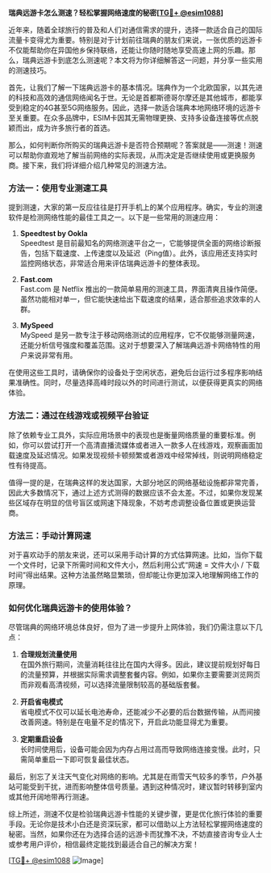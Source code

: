 **瑞典远游卡怎么测速？轻松掌握网络速度的秘密[[TG💪+ @esim1088](https://t.me/s/esim1088)]**

近年来，随着全球旅行的普及和人们对通信需求的提升，选择一款适合自己的国际流量卡变得尤为重要。特别是对于计划前往瑞典的朋友们来说，一张优质的远游卡不仅能帮助你在异国他乡保持联络，还能让你随时随地享受高速上网的乐趣。那么，瑞典远游卡到底怎么测速呢？本文将为你详细解答这一问题，并分享一些实用的测速技巧。

首先，让我们了解一下瑞典远游卡的基本情况。瑞典作为一个北欧国家，以其先进的科技和高效的通信网络闻名于世。无论是首都斯德哥尔摩还是其他城市，都能享受到稳定的4G甚至5G网络服务。因此，选择一款适合瑞典本地网络环境的远游卡至关重要。在众多品牌中，ESIM卡因其无需物理更换、支持多设备连接等优点脱颖而出，成为许多旅行者的首选。

那么，如何判断你所购买的瑞典远游卡是否符合预期呢？答案就是——测速！测速可以帮助你直观地了解当前网络的实际表现，从而决定是否继续使用或更换服务商。接下来，我们将详细介绍几种常见的测速方法。

### 方法一：使用专业测速工具

提到测速，大家的第一反应往往是打开手机上的某个应用程序。确实，专业的测速软件是检测网络性能的最佳工具之一。以下是一些常用的测速应用：

1. **Speedtest by Ookla**  
   Speedtest 是目前最知名的网络测速平台之一，它能够提供全面的网络诊断报告，包括下载速度、上传速度以及延迟（Ping值）。此外，该应用还支持实时监控网络状态，非常适合用来评估瑞典远游卡的整体表现。

2. **Fast.com**  
   Fast.com 是 Netflix 推出的一款简单易用的测速工具，界面清爽且操作简便。虽然功能相对单一，但它能快速给出下载速度的结果，适合那些追求效率的人群。

3. **MySpeed**  
   MySpeed 是另一款专注于移动网络测试的应用程序，它不仅能够测量网速，还能分析信号强度和覆盖范围。这对于想要深入了解瑞典远游卡网络特性的用户来说非常有用。

在使用这些工具时，请确保你的设备处于空闲状态，避免后台运行过多程序影响结果准确性。同时，尽量选择高峰时段以外的时间进行测试，以便获得更真实的网络体验。

### 方法二：通过在线游戏或视频平台验证

除了依赖专业工具外，实际应用场景中的表现也是衡量网络质量的重要标准。例如，你可以尝试打开一个高清直播流媒体或者进入一款多人在线游戏，观察画面加载速度及延迟情况。如果发现视频卡顿频繁或者游戏中经常掉线，则说明网络稳定性有待提高。

值得一提的是，在瑞典这样的发达国家，大部分地区的网络基础设施都非常完善，因此大多数情况下，通过上述方式测得的数据应该不会太差。不过，如果你发现某些区域存在明显的信号盲区或网速下降现象，不妨考虑调整设备位置或更换运营商。

### 方法三：手动计算网速

对于喜欢动手的朋友来说，还可以采用手动计算的方式估算网速。比如，当你下载一个文件时，记录下所需时间和文件大小，然后利用公式“网速 = 文件大小 / 下载时间”得出结果。这种方法虽然略显繁琐，但却能让你更加深入地理解网络工作的原理。

### 如何优化瑞典远游卡的使用体验？

尽管瑞典的网络环境总体良好，但为了进一步提升上网体验，我们仍需注意以下几点：

1. **合理规划流量使用**  
   在国外旅行期间，流量消耗往往比在国内大得多。因此，建议提前规划好每日的流量预算，并根据实际需求调整套餐内容。例如，如果你主要需要浏览网页而非观看高清视频，可以选择流量限制较高的基础版套餐。

2. **开启省电模式**  
   省电模式不仅可以延长电池寿命，还能减少不必要的后台数据传输，从而间接改善网速。特别是在电量不足的情况下，开启此功能显得尤为重要。

3. **定期重启设备**  
   长时间使用后，设备可能会因为内存占用过高而导致网络连接变慢。此时，只需简单重启一下即可恢复最佳状态。

最后，别忘了关注天气变化对网络的影响。尤其是在雨雪天气较多的季节，户外基站可能受到干扰，进而影响整体信号质量。遇到这种情况时，建议暂时转移到室内或其他开阔地带再行测速。

综上所述，测速不仅是检验瑞典远游卡性能的关键步骤，更是优化旅行体验的重要手段。无论你是技术小白还是资深玩家，都可以借助以上方法轻松掌握网络速度的秘密。当然，如果你还在为选择合适的远游卡而犹豫不决，不妨直接咨询专业人士或参考用户评价，相信最终定能找到最适合自己的解决方案！

[[TG💪+ @esim1088](https://t.me/s/esim1088) ![Image](https://i.postimg.cc/4NQfJmqS/Snipaste-2025-05-13-00-14-12.png)]